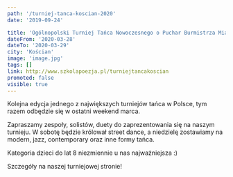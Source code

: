 ```yaml
---
path: '/turniej-tanca-koscian-2020'
date: '2019-09-24'

title: 'Ogólnopolski Turniej Tańca Nowoczesnego o Puchar Burmistrza Miasta Kościan'
dateFrom: '2020-03-28'
dateTo: '2020-03-29'
city: 'Kościan'
image: 'image.jpg'
tags: []
link: http://www.szkolapoezja.pl/turniejtancakoscian
promoted: false
visible: true
---
```

Kolejna edycja jednego z największych turniejów tańca w Polsce, tym razem odbędzie się w ostatni weekend marca. 

Zapraszamy zespoły, solistów, duety do zaprezentowania się na naszym turnieju. W sobotę będzie królował street dance,  a niedzielę zostawiamy na modern, jazz, contemporary oraz inne formy tańca. 

Kategoria dzieci do lat 8 niezmiennie u nas najważniejsza :)

Szczegóły na naszej turniejowej stronie!